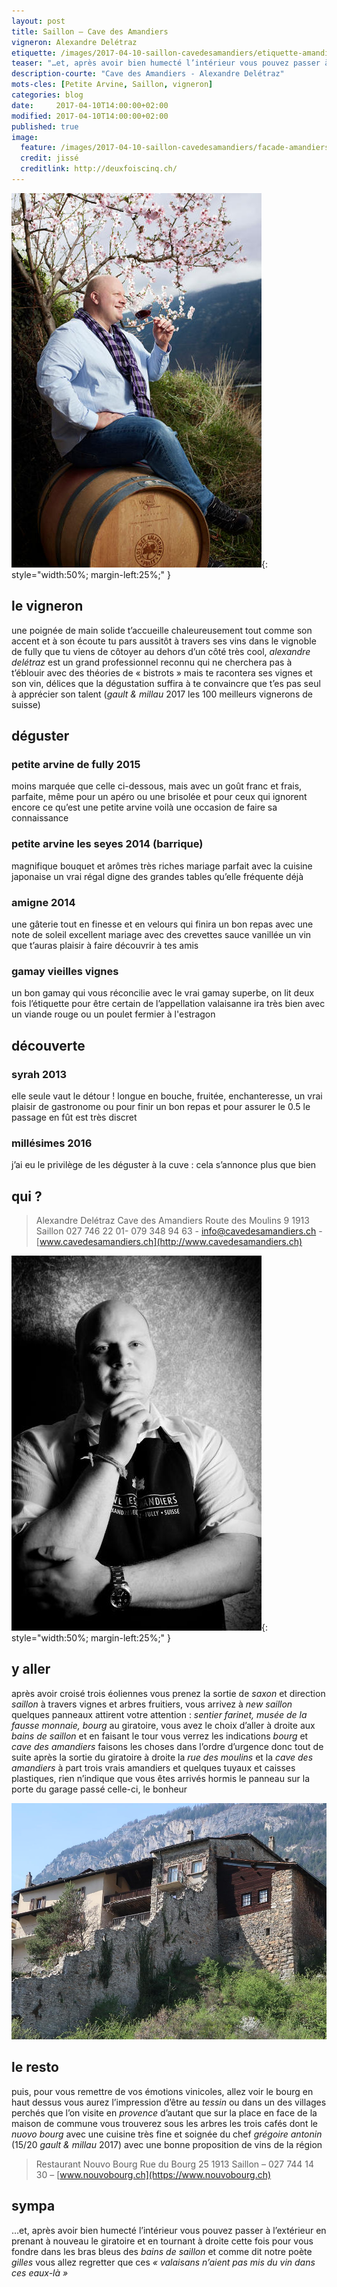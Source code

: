 ```yaml
---
layout: post
title: Saillon — Cave des Amandiers
vigneron: Alexandre Delétraz
etiquette: /images/2017-04-10-saillon-cavedesamandiers/etiquette-amandiers-2.jpg
teaser: "…et, après avoir bien humecté l’intérieur vous pouvez passer à l’extérieur en prenant à nouveau le giratoire et en tournant à droite cette fois pour vous fondre dans les bras bleus des bains de saillon et comme dit notre poète *gilles*..."
description-courte: "Cave des Amandiers - Alexandre Delétraz"
mots-cles: [Petite Arvine, Saillon, vigneron]
categories: blog
date:     2017-04-10T14:00:00+02:00
modified: 2017-04-10T14:00:00+02:00
published: true
image:
  feature: /images/2017-04-10-saillon-cavedesamandiers/facade-amandiers-1-1900x800.jpg
  credit: jissé
  creditlink: http://deuxfoiscinq.ch/
---
```


![Alexandre Delétraz – Saillon – cave des Amandiers](/images/2017-04-10-saillon-cavedesamandiers/alexandredeletraz-2-400x599.jpg){: style="width:50%; margin-left:25%;" }

## le vigneron

une poignée de main solide t’accueille chaleureusement tout comme son accent et à son écoute tu pars aussitôt à travers ses vins dans le vignoble de fully que tu viens de côtoyer
au dehors d’un côté très cool, *alexandre delétraz* est un grand professionnel reconnu qui ne cherchera pas à t’éblouir avec des théories de « bistrots » mais te racontera ses vignes et son vin, délices que la dégustation suffira à te convaincre que t’es pas seul à apprécier son talent (*gault & millau* 2017 les 100 meilleurs vignerons de suisse)

## déguster

### petite arvine de fully 2015
moins marquée que celle ci-dessous, mais avec un goût franc et frais, parfaite, même pour un apéro ou une brisolée
et pour ceux qui ignorent encore ce qu’est une petite arvine voilà une occasion de faire sa connaissance

### petite arvine les seyes 2014 (barrique)
magnifique bouquet et arômes très riches
mariage parfait avec la cuisine japonaise
un vrai régal digne des grandes tables qu’elle fréquente déjà

### amigne 2014
une gâterie tout en finesse et en velours qui finira un bon repas avec une note de soleil excellent mariage avec des crevettes sauce vanillée
un vin que t’auras plaisir à faire découvrir à tes amis

### gamay vieilles vignes
un bon gamay qui vous réconcilie avec le vrai gamay
superbe, on lit deux fois l’étiquette pour être certain de l’appellation valaisanne
ira très bien avec un viande rouge ou un poulet fermier à l'estragon

## découverte

### syrah 2013
elle seule vaut le détour !
longue en bouche, fruitée, enchanteresse, un vrai plaisir de gastronome ou pour finir un bon repas et pour assurer le 0.5
le passage en fût est très discret

### millésimes 2016
j’ai eu le privilège de les déguster à la cuve : cela s’annonce plus que bien

## qui ?

> Alexandre Delétraz
> Cave des Amandiers
> Route des Moulins 9
> 1913 Saillon
> 027 746 22 01- 079 348 94 63 - [info@cavedesamandiers.ch](mailto:info@cavedesamandiers.ch) - [www.cavedesamandiers.ch](http://www.cavedesamandiers.ch)

![Alexandre Delétraz – Saillon – cave des Amandiers](/images/2017-04-10-saillon-cavedesamandiers/alexandredeletraz-1-400x600.jpg){: style="width:50%; margin-left:25%;" }

## y aller

après avoir croisé trois éoliennes vous prenez la sortie de *saxon* et direction *saillon*
à travers vignes et arbres fruitiers, vous arrivez à *new saillon*
quelques panneaux attirent votre attention : *sentier farinet, musée de la fausse monnaie, bourg*
au giratoire, vous avez le choix d’aller à droite aux *bains de saillon* et en faisant le tour vous verrez les indications *bourg* et *cave des amandiers*
faisons les choses dans l’ordre d’urgence donc tout de suite après la sortie du giratoire à droite la *rue des moulins* et la *cave des amandiers*
à part trois vrais amandiers et quelques tuyaux et caisses plastiques, rien n’indique que vous êtes arrivés hormis le panneau sur la porte du garage
passé celle-ci, le bonheur

![Saillon – cave des Amandiers](/images/2017-04-10-saillon-cavedesamandiers/saillon-1-1000x750.jpg)

## le resto

puis, pour vous remettre de vos émotions vinicoles, allez voir le bourg en haut dessus
vous aurez l’impression d’être au *tessin* ou dans un des villages perchés que l’on visite en *provence* d’autant que sur la place en face de la maison de commune vous trouverez sous les arbres les trois cafés dont le *nuovo bourg* avec une cuisine très fine et  soignée du chef *grégoire antonin* (15/20 *gault & millau* 2017) avec une bonne proposition de vins de la région

> Restaurant Nouvo Bourg
> Rue du Bourg 25
> 1913 Saillon – 027 744 14 30 – [www.nouvobourg.ch](https://www.nouvobourg.ch)

## sympa

…et, après avoir bien humecté l’intérieur vous pouvez passer à l’extérieur en prenant à nouveau le giratoire et en tournant à droite cette fois pour vous fondre dans les bras bleus des *bains de saillon* et comme dit notre poète *gilles* vous allez regretter que ces *« valaisans n’aient pas mis du vin dans ces eaux-là »*
